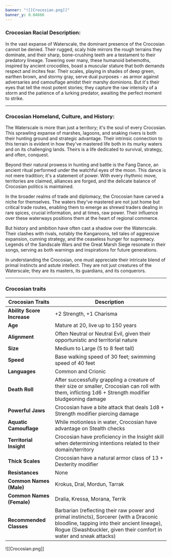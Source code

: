 ```yaml
---
banner: "![[Crocosian.png]]"
banner_y: 0.04666
---
```


### **Crocosian Racial Description:**

In the vast expanse of Waterscale, the dominant presence of the Crocosian cannot be denied. Their rugged, scaly hide mirrors the rough terrains they dominate, and their sharp, bone-crushing teeth are a testament to their predatory lineage. Towering over many, these humanoid behemoths, inspired by ancient crocodiles, boast a muscular stature that both demands respect and incites fear. Their scales, playing in shades of deep green, earthen brown, and stormy gray, serve dual purposes - as armor against adversaries and camouflage amidst their marshy dominions. But it's their eyes that tell the most potent stories; they capture the raw intensity of a storm and the patience of a lurking predator, awaiting the perfect moment to strike.

---

### **Crocosian Homeland, Culture, and History:**

The Waterscale is more than just a territory; it's the soul of every Crocosian. This sprawling expanse of marshes, lagoons, and snaking rivers is both their hunting ground and strategic advantage. Their intrinsic connection to this terrain is evident in how they've mastered life both in its murky waters and on its challenging lands. Theirs is a life dedicated to survival, strategy, and often, conquest.

Beyond their natural prowess in hunting and battle is the Fang Dance, an ancient ritual performed under the watchful eyes of the moon. This dance is not mere tradition; it's a statement of power. With every rhythmic move, territories are claimed, alliances are forged, and the delicate balance of Crocosian politics is maintained.

In the broader realms of trade and diplomacy, the Crocosian have carved a niche for themselves. The waters they've mastered are not just home but critical trade routes, enabling them to emerge as shrewd traders dealing in rare spices, crucial information, and at times, raw power. Their influence over these waterways positions them at the heart of regional commerce.

But history and ambition have often cast a shadow over the Waterscale. Their clashes with rivals, notably the Kangaroons, tell tales of aggressive expansion, cunning strategy, and the ceaseless hunger for supremacy. Legends of the Sandscale Wars and the Great Marsh Siege resonate in their songs, serving as both warnings and inspirations for future generations.

In understanding the Crocosian, one must appreciate their intricate blend of primal instincts and astute intellect. They are not just creatures of the Waterscale; they are its masters, its guardians, and its conquerors.

-----
### Crocosian traits

| **Crocosian Traits**       | **Description**                                                                                                                                                                                             |
| -------------------------- | ----------------------------------------------------------------------------------------------------------------------------------------------------------------------------------------------------------- |
| **Ability Score Increase** | +2 Strength, +1 Charisma                                                                                                                                                                                    |
| **Age**                    | Mature at 20, live up to 150 years                                                                                                                                                                          |
| **Alignment**              | Often Neutral or Neutral Evil, given their opportunistic and territorial nature                                                                                                                             |
| **Size**                   | Medium to Large (5 to 8 feet tall)                                                                                                                                                                          |
| **Speed**                  | Base walking speed of 30 feet; swimming speed of 40 feet                                                                                                                                                    |
| **Languages**              | Common and Crionic                                                                                                                                           |
| **Death Roll**             | After successfully grappling a creature of their size or smaller, Crocosian can roll with them, inflicting 1d6 + Strength modifier bludgeoning damage                                                      |
| **Powerful Jaws**          | Crocosian have a bite attack that deals 1d8 + Strength modifier piercing damage                                                                                                                            |
| **Aquatic Camouflage**     | While motionless in water, Crocosian have advantage on Stealth checks                                                                                                                                      |
| **Territorial Insight**    | Crocosian have proficiency in the Insight skill when determining intentions related to their domain/territory                                                                                              |
| **Thick Scales**           | Crocosian have a natural armor class of 13 + Dexterity modifier                                                                                                                                            |
| **Resistances**            | None                                                                                                                                                                                                        |
| **Common Names (Male)**    | Krokus, Dral, Mordun, Tarrak                                                                                                                                                                                |
| **Common Names (Female)**  | Dralia, Kressa, Morana, Terrik                                                                                                                                                                              |
| **Recommended Classes**    | Barbarian (reflecting their raw power and primal instincts), Sorcerer (with a Draconic bloodline, tapping into their ancient lineage), Rogue (Swashbuckler, given their comfort in water and sneak attacks) |

![[Crocosian.png]]